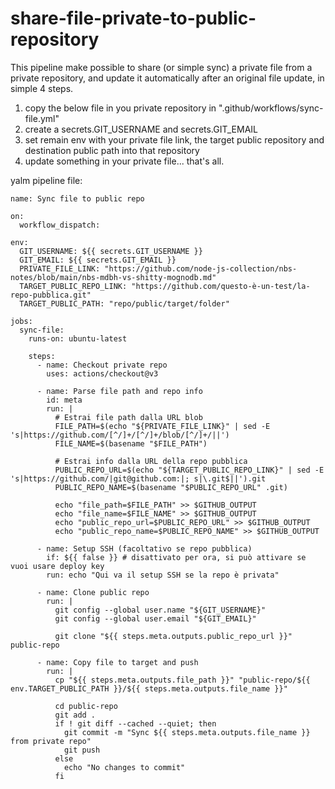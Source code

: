 # share-file-private-to-public-repository

This pipeline make possible to share (or simple sync) a private file from a private repository, and update it automatically after an original file update, in simple 4 steps.

  1) copy the below file in you private repository in ".github/workflows/sync-file.yml"
  2) create a secrets.GIT_USERNAME and secrets.GIT_EMAIL
  3) set remain env with your private file link, the target public repository and destination public path into that repository
  4) update something in your private file... that's all.

yalm pipeline file:

``` 
name: Sync file to public repo

on:
  workflow_dispatch:

env:
  GIT_USERNAME: ${{ secrets.GIT_USERNAME }}
  GIT_EMAIL: ${{ secrets.GIT_EMAIL }}
  PRIVATE_FILE_LINK: "https://github.com/node-js-collection/nbs-notes/blob/main/nbs-mdbh-vs-shitty-mognodb.md"
  TARGET_PUBLIC_REPO_LINK: "https://github.com/questo-è-un-test/la-repo-pubblica.git"
  TARGET_PUBLIC_PATH: "repo/public/target/folder"

jobs:
  sync-file:
    runs-on: ubuntu-latest

    steps:
      - name: Checkout private repo
        uses: actions/checkout@v3

      - name: Parse file path and repo info
        id: meta
        run: |
          # Estrai file path dalla URL blob
          FILE_PATH=$(echo "${PRIVATE_FILE_LINK}" | sed -E 's|https://github.com/[^/]+/[^/]+/blob/[^/]+/||')
          FILE_NAME=$(basename "$FILE_PATH")

          # Estrai info dalla URL della repo pubblica
          PUBLIC_REPO_URL=$(echo "${TARGET_PUBLIC_REPO_LINK}" | sed -E 's|https://github.com/|git@github.com:|; s|\.git$||').git
          PUBLIC_REPO_NAME=$(basename "$PUBLIC_REPO_URL" .git)

          echo "file_path=$FILE_PATH" >> $GITHUB_OUTPUT
          echo "file_name=$FILE_NAME" >> $GITHUB_OUTPUT
          echo "public_repo_url=$PUBLIC_REPO_URL" >> $GITHUB_OUTPUT
          echo "public_repo_name=$PUBLIC_REPO_NAME" >> $GITHUB_OUTPUT

      - name: Setup SSH (facoltativo se repo pubblica)
        if: ${{ false }} # disattivato per ora, si può attivare se vuoi usare deploy key
        run: echo "Qui va il setup SSH se la repo è privata"

      - name: Clone public repo
        run: |
          git config --global user.name "${GIT_USERNAME}"
          git config --global user.email "${GIT_EMAIL}"

          git clone "${{ steps.meta.outputs.public_repo_url }}" public-repo

      - name: Copy file to target and push
        run: |
          cp "${{ steps.meta.outputs.file_path }}" "public-repo/${{ env.TARGET_PUBLIC_PATH }}/${{ steps.meta.outputs.file_name }}"

          cd public-repo
          git add .
          if ! git diff --cached --quiet; then
            git commit -m "Sync ${{ steps.meta.outputs.file_name }} from private repo"
            git push
          else
            echo "No changes to commit"
          fi
``` 
